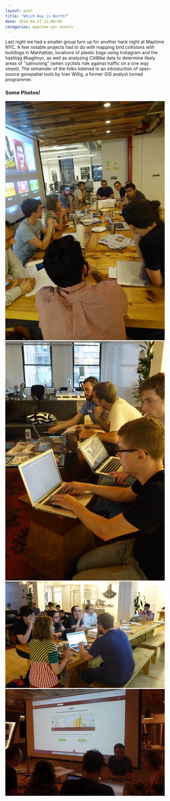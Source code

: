 ```yaml
---
layout: post
title: "Which Way is North?"
date: 2014-05-27 13:00:00
categories: maptime nyc events
---
```


Last night we had a smaller group turn up for another hack night at Maptime NYC. A few notable projects had to do with mapping bird collisions with buildings in Manhattan, locations of plastic bags using Instagram and the hashtag #bagitnyc, as well as analyzing CitiBike data to determine likely areas of "salmoning" (when cyclists ride against traffic on a one way street). The remainder of the folks listened to an introduction of open-source geospatial tools by Ivan Willig, a former GIS analyst turned programmer. 

### Some Photos!

![](/img/2014-05-27/photo3.jpg)
![](/img/2014-05-27/photo4.jpg)
![](/img/2014-05-27/photo6.jpg)
![](/img/2014-05-27/photo8.jpg)